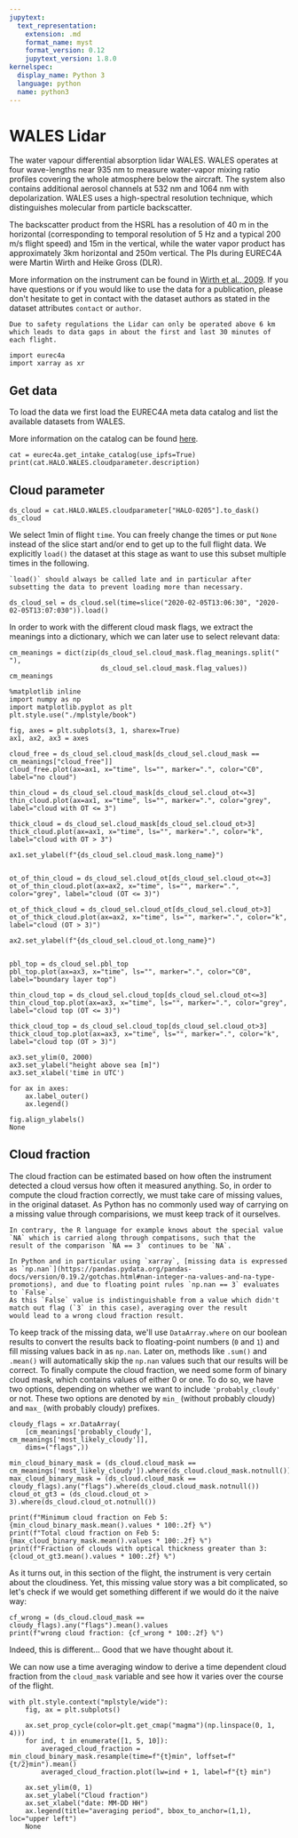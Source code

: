 ```yaml
---
jupytext:
  text_representation:
    extension: .md
    format_name: myst
    format_version: 0.12
    jupytext_version: 1.8.0
kernelspec:
  display_name: Python 3
  language: python
  name: python3
---
```


# WALES Lidar

The water vapour differential absorption lidar WALES.
WALES operates at four wave-lengths near 935 nm to measure water-vapor mixing ratio profiles covering the whole atmosphere below the aircraft.
The system also contains additional aerosol channels at 532 nm and 1064 nm with depolarization.  WALES uses a high-spectral resolution technique, which distinguishes molecular from particle backscatter.

The backscatter product from the HSRL has a resolution of 40 m in the horizontal (corresponding to temporal resolution of 5 Hz and a typical 200 m/s flight speed) and 15m in the vertical, while the water vapor product has approximately 3km horizontal and 250m vertical. The PIs during EUREC4A were Martin Wirth and Heike Gross (DLR).

More information on the instrument can be found in [Wirth et al., 2009](https://elib.dlr.de/58175/). If you have questions or if you would like to use the data for a publication, please don't hesitate to get in contact with the dataset authors as stated in the dataset attributes `contact` or `author`.

```{note}
Due to safety regulations the Lidar can only be operated above 6 km which leads to data gaps in about the first and last 30 minutes of each flight.
```

```{code-cell} ipython3
import eurec4a
import xarray as xr
```

## Get data
To load the data we first load the EUREC4A meta data catalog and list the available datasets from WALES. 

More information on the catalog can be found [here](https://github.com/eurec4a/eurec4a-intake#eurec4a-intake-catalogue).

```{code-cell} ipython3
cat = eurec4a.get_intake_catalog(use_ipfs=True)
print(cat.HALO.WALES.cloudparameter.description)
```

## Cloud parameter

```{code-cell} ipython3
ds_cloud = cat.HALO.WALES.cloudparameter["HALO-0205"].to_dask()
ds_cloud
```

We select 1min of flight `time`. You can freely change the times or put `None` instead of the slice start and/or end to get up to the full flight data.
We explicitly `load()` the dataset at this stage as want to use this subset multiple times in the following.

```{note}
`load()` should always be called late and in particular after subsetting the data to prevent loading more than necessary.
```

```{code-cell} ipython3
ds_cloud_sel = ds_cloud.sel(time=slice("2020-02-05T13:06:30", "2020-02-05T13:07:030")).load()
```

In order to work with the different cloud mask flags, we extract the meanings into a dictionary, which we can later use to select relevant data:
```{code-cell} ipython3
cm_meanings = dict(zip(ds_cloud_sel.cloud_mask.flag_meanings.split(" "),
                       ds_cloud_sel.cloud_mask.flag_values))
cm_meanings
```


```{code-cell} ipython3
%matplotlib inline
import numpy as np
import matplotlib.pyplot as plt
plt.style.use("./mplstyle/book")

fig, axes = plt.subplots(3, 1, sharex=True)
ax1, ax2, ax3 = axes

cloud_free = ds_cloud_sel.cloud_mask[ds_cloud_sel.cloud_mask == cm_meanings["cloud_free"]]
cloud_free.plot(ax=ax1, x="time", ls="", marker=".", color="C0", label="no cloud")

thin_cloud = ds_cloud_sel.cloud_mask[ds_cloud_sel.cloud_ot<=3]
thin_cloud.plot(ax=ax1, x="time", ls="", marker=".", color="grey", label="cloud with OT <= 3")

thick_cloud = ds_cloud_sel.cloud_mask[ds_cloud_sel.cloud_ot>3]
thick_cloud.plot(ax=ax1, x="time", ls="", marker=".", color="k", label="cloud with OT > 3")

ax1.set_ylabel(f"{ds_cloud_sel.cloud_mask.long_name}")


ot_of_thin_cloud = ds_cloud_sel.cloud_ot[ds_cloud_sel.cloud_ot<=3]
ot_of_thin_cloud.plot(ax=ax2, x="time", ls="", marker=".", color="grey", label="cloud (OT <= 3)")

ot_of_thick_cloud = ds_cloud_sel.cloud_ot[ds_cloud_sel.cloud_ot>3]
ot_of_thick_cloud.plot(ax=ax2, x="time", ls="", marker=".", color="k", label="cloud (OT > 3)")

ax2.set_ylabel(f"{ds_cloud_sel.cloud_ot.long_name}")


pbl_top = ds_cloud_sel.pbl_top
pbl_top.plot(ax=ax3, x="time", ls="", marker=".", color="C0", label="boundary layer top")

thin_cloud_top = ds_cloud_sel.cloud_top[ds_cloud_sel.cloud_ot<=3]
thin_cloud_top.plot(ax=ax3, x="time", ls="", marker=".", color="grey", label="cloud top (OT <= 3)")

thick_cloud_top = ds_cloud_sel.cloud_top[ds_cloud_sel.cloud_ot>3]
thick_cloud_top.plot(ax=ax3, x="time", ls="", marker=".", color="k", label="cloud top (OT > 3)")

ax3.set_ylim(0, 2000)
ax3.set_ylabel("height above sea [m]")
ax3.set_xlabel('time in UTC')

for ax in axes:
    ax.label_outer()
    ax.legend()

fig.align_ylabels()
None
```

## Cloud fraction
The cloud fraction can be estimated based on how often the instrument detected a cloud versus how often it measured anything.
So, in order to compute the cloud fraction correctly, we must take care of missing values, in the original dataset.
As Python has no commonly used way of carrying on a missing value through comparisions, we must keep track of it ourselves.

```{note}
In contrary, the R language for example knows about the special value `NA` which is carried along through compatisons, such that the
result of the comparison `NA == 3` continues to be `NA`.

In Python and in particular using `xarray`, [missing data is expressed as `np.nan`](https://pandas.pydata.org/pandas-docs/version/0.19.2/gotchas.html#nan-integer-na-values-and-na-type-promotions), and due to floating point rules `np.nan == 3` evaluates to `False`.
As this `False` value is indistinguishable from a value which didn't match out flag (`3` in this case), averaging over the result
would lead to a wrong cloud fraction result.
```

To keep track of the missing data, we'll use `DataArray.where` on our boolean results to convert the results back to
floating-point numbers (`0` and `1`) and fill missing values back in as `np.nan`. Later on, methods like `.sum()` and `.mean()` will
automatically skip the `np.nan` values such that our results will be correct.
To finally compute the cloud fraction, we need some form of binary cloud mask, which contains values of either 0 or one.
To do so, we have two options, depending on whether we want to include `'probably_cloudy'` or not. These two options
are denoted by `min_` (without probably cloudy) and `max_` (with probably cloudy) prefixes.

```{code-cell} ipython3
cloudy_flags = xr.DataArray(
    [cm_meanings['probably_cloudy'], cm_meanings['most_likely_cloudy']],
    dims=("flags",))

min_cloud_binary_mask = (ds_cloud.cloud_mask == cm_meanings['most_likely_cloudy']).where(ds_cloud.cloud_mask.notnull())
max_cloud_binary_mask = (ds_cloud.cloud_mask == cloudy_flags).any("flags").where(ds_cloud.cloud_mask.notnull())
cloud_ot_gt3 = (ds_cloud.cloud_ot > 3).where(ds_cloud.cloud_ot.notnull())

print(f"Minimum cloud fraction on Feb 5: {min_cloud_binary_mask.mean().values * 100:.2f} %")
print(f"Total cloud fraction on Feb 5: {max_cloud_binary_mask.mean().values * 100:.2f} %")
print(f"Fraction of clouds with optical thickness greater than 3: {cloud_ot_gt3.mean().values * 100:.2f} %")
```

As it turns out, in this section of the flight, the instrument is very certain about the cloudiness.
Yet, this missing value story was a bit complicated, so let's check if we would get something different if we would do it the naive way:

```{code-cell} ipython3
cf_wrong = (ds_cloud.cloud_mask == cloudy_flags).any("flags").mean().values
print(f"wrong cloud fraction: {cf_wrong * 100:.2f} %")
```

Indeed, this is different... Good that we have thought about it.

We can now use a time averaging window to derive a time dependent cloud fraction from the `cloud_mask` variable and see how it varies over the course of the flight.

```{code-cell} ipython3
with plt.style.context("mplstyle/wide"):
    fig, ax = plt.subplots()

    ax.set_prop_cycle(color=plt.get_cmap("magma")(np.linspace(0, 1, 4)))
    for ind, t in enumerate([1, 5, 10]):
        averaged_cloud_fraction = min_cloud_binary_mask.resample(time=f"{t}min", loffset=f"{t/2}min").mean()
        averaged_cloud_fraction.plot(lw=ind + 1, label=f"{t} min")

    ax.set_ylim(0, 1)
    ax.set_ylabel("Cloud fraction")
    ax.set_xlabel("date: MM-DD HH")
    ax.legend(title="averaging period", bbox_to_anchor=(1,1), loc="upper left")
    None
```
